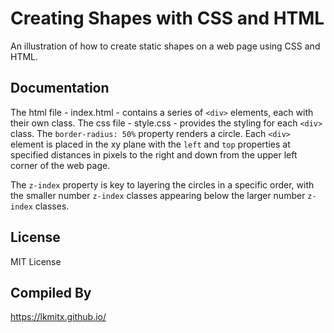 # Creating Shapes with CSS and HTML

An illustration of how to create static shapes on a web page using CSS and HTML.

## Documentation

The html file - index.html - contains a series of `<div>` elements, each with their own class. The css file - style.css - provides the styling for each `<div>` class. The `border-radius: 50%` property renders a circle. Each `<div>` element is placed in the xy plane with the `left` and `top` properties at specified distances in pixels to the right and down from the upper left corner of the web page.

The `z-index` property is key to layering the circles in a specific order, with the smaller number `z-index` classes appearing below the larger number `z-index` classes.

## License

MIT License

## Compiled By

https://lkmitx.github.io/
